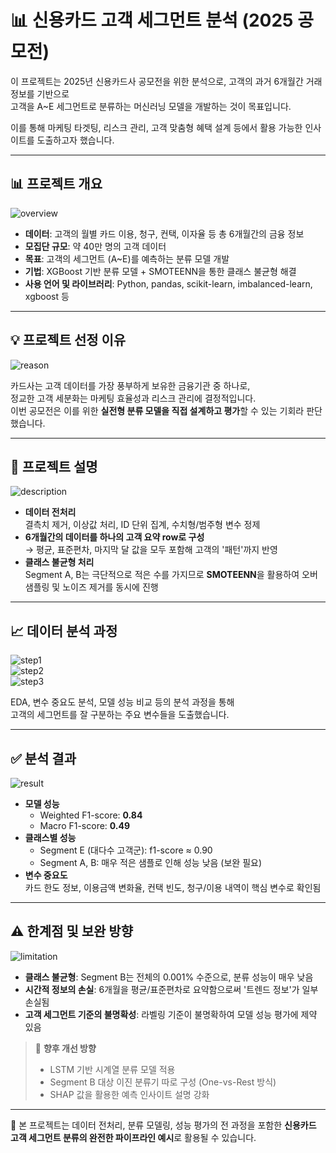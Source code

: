 # 📊 신용카드 고객 세그먼트 분석 (2025 공모전)

이 프로젝트는 2025년 신용카드사 공모전을 위한 분석으로, 고객의 과거 6개월간 거래 정보를 기반으로  
고객을 A~E 세그먼트로 분류하는 머신러닝 모델을 개발하는 것이 목표입니다.  

이를 통해 마케팅 타겟팅, 리스크 관리, 고객 맞춤형 혜택 설계 등에서 활용 가능한 인사이트를 도출하고자 했습니다.

---

## 📊 프로젝트 개요
![overview](images/overview.png)

- **데이터**: 고객의 월별 카드 이용, 청구, 컨택, 이자율 등 총 6개월간의 금융 정보
- **모집단 규모**: 약 40만 명의 고객 데이터
- **목표**: 고객의 세그먼트 (A~E)를 예측하는 분류 모델 개발
- **기법**: XGBoost 기반 분류 모델 + SMOTEENN을 통한 클래스 불균형 해결
- **사용 언어 및 라이브러리**: Python, pandas, scikit-learn, imbalanced-learn, xgboost 등

---

## 💡 프로젝트 선정 이유
![reason](images/reason.png)

카드사는 고객 데이터를 가장 풍부하게 보유한 금융기관 중 하나로,  
정교한 고객 세분화는 마케팅 효율성과 리스크 관리에 결정적입니다.  
이번 공모전은 이를 위한 **실전형 분류 모델을 직접 설계하고 평가**할 수 있는 기회라 판단했습니다.

---

## 📘 프로젝트 설명
![description](images/description.png)

- **데이터 전처리**  
  결측치 제거, 이상값 처리, ID 단위 집계, 수치형/범주형 변수 정제  
- **6개월간의 데이터를 하나의 고객 요약 row로 구성**  
  → 평균, 표준편차, 마지막 달 값을 모두 포함해 고객의 '패턴'까지 반영  
- **클래스 불균형 처리**  
  Segment A, B는 극단적으로 적은 수를 가지므로 **SMOTEENN**을 활용하여 오버샘플링 및 노이즈 제거를 동시에 진행

---

## 📈 데이터 분석 과정
![step1](images/analysis_step1.png)  
![step2](images/analysis_step2.png)  
![step3](images/analysis_step3.png)

EDA, 변수 중요도 분석, 모델 성능 비교 등의 분석 과정을 통해  
고객의 세그먼트를 잘 구분하는 주요 변수들을 도출했습니다.

---

## ✅ 분석 결과
![result](images/result.png)

- **모델 성능**  
  - Weighted F1-score: **0.84**
  - Macro F1-score: **0.49**
- **클래스별 성능**
  - Segment E (대다수 고객군): f1-score ≈ 0.90
  - Segment A, B: 매우 적은 샘플로 인해 성능 낮음 (보완 필요)
- **변수 중요도**  
  카드 한도 정보, 이용금액 변화율, 컨택 빈도, 청구/이용 내역이 핵심 변수로 확인됨

---

## ⚠️ 한계점 및 보완 방향
![limitation](images/limitation.png)

- **클래스 불균형**: Segment B는 전체의 0.001% 수준으로, 분류 성능이 매우 낮음
- **시간적 정보의 손실**: 6개월을 평균/표준편차로 요약함으로써 '트렌드 정보'가 일부 손실됨
- **고객 세그먼트 기준의 불명확성**: 라벨링 기준이 불명확하여 모델 성능 평가에 제약 있음

> 📌 **향후 개선 방향**
> - LSTM 기반 시계열 분류 모델 적용
> - Segment B 대상 이진 분류기 따로 구성 (One-vs-Rest 방식)
> - SHAP 값을 활용한 예측 인사이트 설명 강화

---

🔗 본 프로젝트는 데이터 전처리, 분류 모델링, 성능 평가의 전 과정을 포함한 **신용카드 고객 세그먼트 분류의 완전한 파이프라인 예시**로 활용될 수 있습니다.
